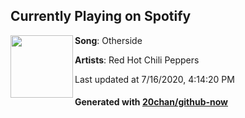 ## Currently Playing on Spotify

[<img align="left" width="100" src="https://i.scdn.co/image/ab67616d00001e0294d08ab63e57b0cae74e8595">](https://open.spotify.com/album/2Y9IRtehByVkegoD7TcLfi)

**Song**: Otherside

**Artists**: Red Hot Chili Peppers

Last updated at 7/16/2020, 4:14:20 PM

#### Generated with [20chan/github-now](https://github.com/20chan/github-now)